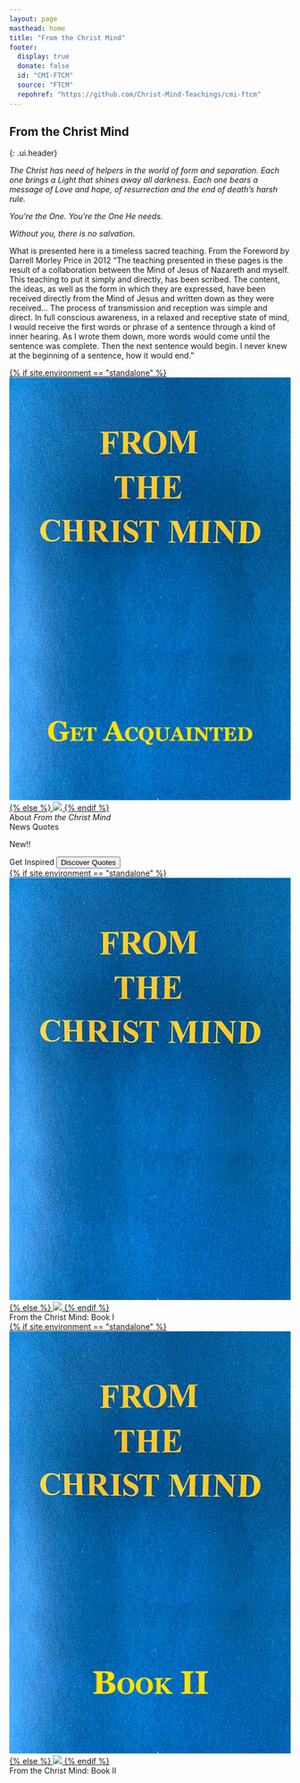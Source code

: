 ```yaml
---
layout: page
masthead: home
title: "From the Christ Mind"
footer:
  display: true
  donate: false
  id: "CMI-FTCM"
  source: "FTCM"
  repohref: "https://github.com/Christ-Mind-Teachings/cmi-ftcm"
---
```


##  From the Christ Mind
{: .ui.header}

<div class="page-introduction" markdown="1">

*The Christ has need of helpers in the world of form and separation. Each one
brings a Light that shines away all darkness. Each one bears a message of Love
and hope, of resurrection and the end of death’s harsh rule.*

*You’re the One. You’re the One He needs.*

*Without you, there is no salvation.*

What is presented here is a timeless sacred teaching. From the Foreword by
Darrell Morley Price in 2012 “The teaching presented in these pages is the
result of a collaboration between the Mind of Jesus of Nazareth and myself.
This teaching to put it simply and directly, has been scribed. The content, the
ideas, as well as the form in which they are expressed, have been received
directly from the Mind of Jesus and written down as they were received&hellip;
The process of transmission and reception was simple and direct. In full
conscious awareness, in a relaxed and receptive state of mind, I would receive
the first words or phrase of a sentence through a kind of inner hearing. As I
wrote them down, more words would come until the sentence was complete. Then
the next sentence would begin. I never knew at the beginning of a sentence, how
it would end.”

</div>

<div id="page-contents">
  <div class="ui equal width grid source-acq-section">
    <div class="five wide column">
      <div class="ui card">
        <a id="book-acq" href="#" data-book="acq" animate class="toc-modal-open image">
          {% if site.environment == "standalone" %}
            <img src="/public/img/ftcm/acq-big2.jpg">
          {% else %}
            <img src="/t/ftcm/public/img/ftcm/acq-big2.jpg">
          {% endif %}
        </a>
        <div class="content">
          <div class="description">
            About <em>From the Christ Mind</em>
          </div>
        </div>
      </div>
    </div>
    <div class="column source-features">
      <div class="ui top attached tabular menu">
        <a class="active item" data-tab="first">News</a>
        <a class="item" data-tab="second">Quotes</a>
      </div>
      <div id="news-tab-content" class="ui bottom attached active tab segment" data-tab="first">
        <div class="box">
          <p>
            New!!
          </p>
        </div>
      </div>
      <div id="quote-tab-content" class="ui bottom attached tab segment" data-tab="second">
        <div class="ui form">
          <div class="fields">
            <div class="field">
              <label>Get Inspired</label>
              <button id="show-quote-button" class="ui primary button">
                <i class="quote left icon"></i>
                Discover Quotes
              </button> 
            </div>
            <div id="user-quote-select" class="field"></div>
          </div>
        </div>
      </div>
    </div>
  </div>
  <div class="ui three cards">
    <div class="card">
      <a id="book-one" href="#" data-book="book1" class="toc-modal-open image">
        {% if site.environment == "standalone" %}
          <img src="/public/img/ftcm/book1-big2.jpg">
        {% else %}
          <img src="/t/ftcm/public/img/ftcm/book1-big2.jpg">
        {% endif %}
      </a>
      <div class="content">
        <div class="description">
          From the Christ Mind: Book I
        </div>
      </div>
    </div>
    <div class="card">
      <a id="book-two" href="#" data-book="book2" class="toc-modal-open image">
        {% if site.environment == "standalone" %}
          <img src="/public/img/ftcm/book2-big2.jpg">
        {% else %}
          <img src="/t/ftcm/public/img/ftcm/book2-big2.jpg">
        {% endif %}
      </a>
      <div class="content">
        <div class="description">
          From the Christ Mind: Book II
        </div>
      </div>
    </div>
  </div>
</div>
